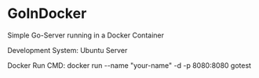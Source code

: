 # GoInDocker
Simple Go-Server running in a Docker Container

Development System: Ubuntu Server

Docker Run CMD: docker run --name "your-name" -d -p 8080:8080 gotest
